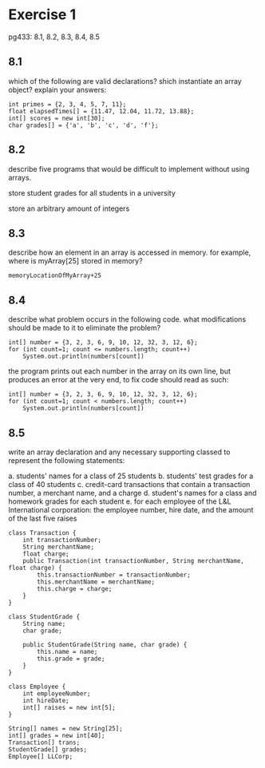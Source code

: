 # Exercise 1

pg433: 8.1, 8.2, 8.3, 8.4, 8.5

## 8.1

which of the following are valid declarations? shich instantiate an array object? explain your answers:

	int primes = {2, 3, 4, 5, 7, 11};
	float elapsedTimes[] = {11.47, 12.04, 11.72, 13.88};
	int[] scores = new int[30];
	char grades[] = {'a', 'b', 'c', 'd', 'f'};

## 8.2

describe five programs that would be difficult to implement without using arrays.

store student grades for all students in a university

store an arbitrary amount of integers

## 8.3

describe how an element in an array is accessed in memory. for example, where is myArray[25] stored in memory?

	memoryLocationOfMyArray+25

## 8.4

describe what problem occurs in the following code. what modifications should be made to it to eliminate the problem?

	int[] number = {3, 2, 3, 6, 9, 10, 12, 32, 3, 12, 6};
	for (int count=1; count <= numbers.length; count++)
		System.out.println(numbers[count])

the program prints out each number in the array on its own line, but produces an error at the very end, to fix code should read as such:

	int[] number = {3, 2, 3, 6, 9, 10, 12, 32, 3, 12, 6};
	for (int count=1; count < numbers.length; count++)
		System.out.println(numbers[count])	

## 8.5

write an array declaration and any necessary supporting classed to represent the following statements:

a. students' names for a class of 25 students
b. students' test grades for a class of 40 students
c. credit-card transactions that contain a transaction number, a merchant name, and a charge
d. student's names for a class and homework grades for each student
e. for each employee of the L&L International corporation: the employee number, hire date, and the amount of the last five raises

 	class Transaction {
 		int transactionNumber;
 		String merchantName;
 		float charge;
 		public Transaction(int transactionNumber, String merchantName, float charge) {
 			this.transactionNumber = transactionNumber;
 			this.merchantName = merchantName;
 			this.charge = charge;
 		}
 	}

 	class StudentGrade {
 		String name;
 		char grade;

 		public StudentGrade(String name, char grade) {
 			this.name = name;
 			this.grade = grade;
 		}
 	}

 	class Employee {
 		int employeeNumber;
 		int hireDate;
 		int[] raises = new int[5];
 	}

 	String[] names = new String[25];
 	int[] grades = new int[40];
 	Transaction[] trans;
 	StudentGrade[] grades;
 	Employee[] LLCorp;

 